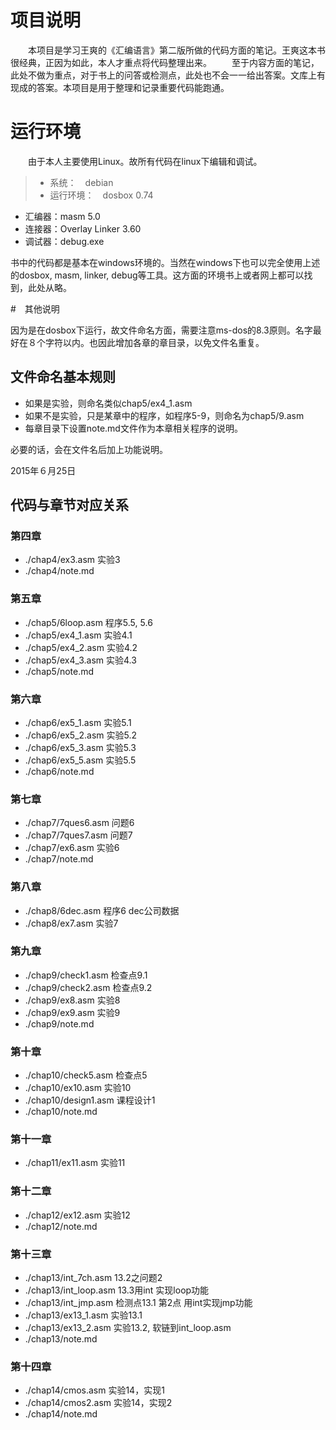 
# 项目说明

　　本项目是学习王爽的《汇编语言》第二版所做的代码方面的笔记。王爽这本书很经典，正因为如此，本人才重点将代码整理出来。
　　至于内容方面的笔记，此处不做为重点，对于书上的问答或检测点，此处也不会一一给出答案。文库上有现成的答案。本项目是用于整理和记录重要代码能跑通。

# 运行环境

　　由于本人主要使用Linux。故所有代码在linux下编辑和调试。
> * 系统：　debian
> * 运行环境：　dosbox 0.74
   + 汇编器：masm 5.0
   + 连接器：Overlay Linker 3.60
   + 调试器：debug.exe

书中的代码都是基本在windows环境的。当然在windows下也可以完全使用上述的dosbox, masm, linker, debug等工具。这方面的环境书上或者网上都可以找到，此处从略。 

#　其他说明

因为是在dosbox下运行，故文件命名方面，需要注意ms-dos的8.3原则。名字最好在８个字符以内。也因此增加各章的章目录，以免文件名重复。


## 文件命名基本规则
* 如果是实验，则命名类似chap5/ex4_1.asm
* 如果不是实验，只是某章中的程序，如程序5-9，则命名为chap5/9.asm
* 每章目录下设置note.md文件作为本章相关程序的说明。


必要的话，会在文件名后加上功能说明。


2015年６月25日


## 代码与章节对应关系

### 第四章
* ./chap4/ex3.asm   实验3
* ./chap4/note.md

### 第五章
* ./chap5/6loop.asm   程序5.5, 5.6
* ./chap5/ex4_1.asm   实验4.1
* ./chap5/ex4_2.asm   实验4.2
* ./chap5/ex4_3.asm   实验4.3
* ./chap5/note.md

### 第六章
* ./chap6/ex5_1.asm   实验5.1
* ./chap6/ex5_2.asm   实验5.2
* ./chap6/ex5_3.asm   实验5.3
* ./chap6/ex5_5.asm   实验5.5
* ./chap6/note.md

### 第七章
* ./chap7/7ques6.asm  问题6
* ./chap7/7ques7.asm  问题7
* ./chap7/ex6.asm     实验6
* ./chap7/note.md

### 第八章
* ./chap8/6dec.asm    程序6 dec公司数据
* ./chap8/ex7.asm     实验7

### 第九章
* ./chap9/check1.asm  检查点9.1
* ./chap9/check2.asm  检查点9.2
* ./chap9/ex8.asm     实验8
* ./chap9/ex9.asm     实验9
* ./chap9/note.md

### 第十章
* ./chap10/check5.asm   检查点5
* ./chap10/ex10.asm     实验10
* ./chap10/design1.asm  课程设计1
* ./chap10/note.md

### 第十一章
* ./chap11/ex11.asm     实验11

### 第十二章
* ./chap12/ex12.asm     实验12
* ./chap12/note.md


### 第十三章
* ./chap13/int_7ch.asm     13.2之问题2
* ./chap13/int_loop.asm    13.3用int 实现loop功能
* ./chap13/int_jmp.asm     检测点13.1 第2点 用int实现jmp功能
* ./chap13/ex13_1.asm     实验13.1
* ./chap13/ex13_2.asm     实验13.2, 软链到int_loop.asm
* ./chap13/note.md


### 第十四章
* ./chap14/cmos.asm      实验14，实现1
* ./chap14/cmos2.asm     实验14，实现2
* ./chap14/note.md


